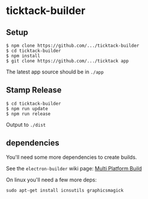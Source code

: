 # ticktack-builder

## Setup

```shell
$ npm clone https://github.com/.../ticktack-builder
$ cd ticktack-builder
$ npm install
$ git clone https://github.com/.../ticktack app
```

The latest app source should be in `./app`

## Stamp Release

```shell
$ cd ticktack-builder
$ npm run update
$ npm run release
```

Output to `./dist`

## dependencies

You'll need some more dependencies to create builds.

See the `electron-builder` wiki page: [Multi Platform Build](https://github.com/electron-userland/electron-builder/wiki/Multi-Platform-Build)

On linux you'll need a few more deps:

```
sudo apt-get install icnsutils graphicsmagick
```
